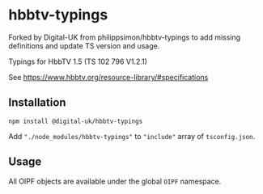 # hbbtv-typings

Forked by Digital-UK from philippsimon/hbbtv-typings to add missing definitions and update TS version and usage.

Typings for HbbTV 1.5 (TS 102 796 V1.2.1)

See https://www.hbbtv.org/resource-library/#specifications

## Installation

```
npm install @digital-uk/hbbtv-typings
```

Add `"./node_modules/hbbtv-typings"` to `"include"` array of `tsconfig.json`.

## Usage

All OIPF objects are available under the global `OIPF` namespace.
